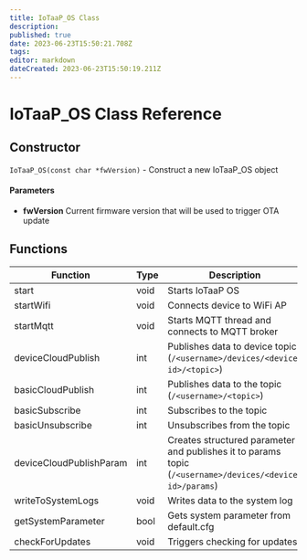 ```yaml
---
title: IoTaaP_OS Class
description: 
published: true
date: 2023-06-23T15:50:21.708Z
tags: 
editor: markdown
dateCreated: 2023-06-23T15:50:19.211Z
---
```


# IoTaaP_OS Class Reference

## Constructor

`IoTaaP_OS(const char *fwVersion)`  - Construct a new IoTaaP_OS object

#### Parameters

- **fwVersion** Current firmware version that will be used to trigger OTA update

## Functions

| **Function**            | **Type** | **Description**                                                                                          |
| ----------------------- | -------- | -------------------------------------------------------------------------------------------------------- |
| start                   | void     | Starts IoTaaP OS                                                                                         |
| startWifi               | void     | Connects device to WiFi AP                                                                               |
| startMqtt               | void     | Starts MQTT thread and connects to MQTT broker                                                           |
| deviceCloudPublish      | int      | Publishes data to device topic (`/<username>/devices/<device-id>/<topic>`)                               |
| basicCloudPublish       | int      | Publishes data to the topic (`/<username>/<topic>`)                                                      |
| basicSubscribe          | int      | Subscribes to the topic                                                                                  |
| basicUnsubscribe        | int      | Unsubscribes from the topic                                                                              |
| deviceCloudPublishParam | int      | Creates structured parameter and publishes it to params topic (`/<username>/devices/<device-id>/params`) |
| writeToSystemLogs       | void     | Writes data to the system log                                                                            |
| getSystemParameter      | bool     | Gets system parameter from default.cfg                                                                   |
| checkForUpdates         | void     | Triggers checking for updates                                                                            |